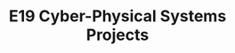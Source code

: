 ---
layout: project_batch
title: E19 Cyber-Physical Systems Projects
permalink: /3yp/e19/
has_children: true
parent: Cyber-Physical Systems Projects
batch: e19
code: 3yp

search_exclude: true
default_thumb_image: /data/categories/3yp/thumbnail.jpg
description: Cyber-Physical Systems designed and implemented by 3rd year Computer Engineering Students as part of coursework. These projects contain modern embedded hardware and software, cloud-deployed web back-end/front-end software and modern networking and communication for integration
---